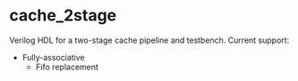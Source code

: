 # cache_2stage

Verilog HDL for a two-stage cache pipeline and testbench. Current support:
* Fully-associative
  * Fifo replacement
